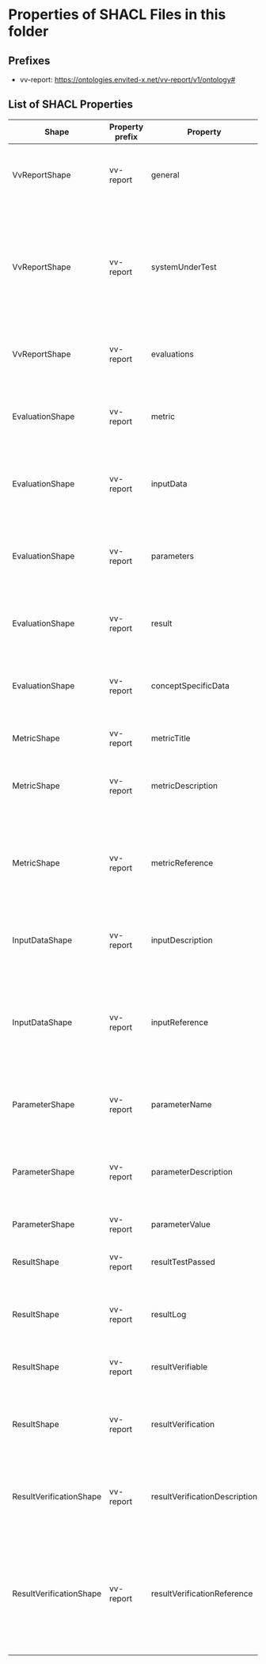 # Properties of SHACL Files in this folder

## Prefixes

- vv-report: <https://ontologies.envited-x.net/vv-report/v1/ontology#>

## List of SHACL Properties

| Shape | Property prefix | Property | MinCount | MaxCount | Description | Datatype/NodeKind | Filename |
| --- | --- | --- | --- | --- | --- | --- | --- |
| VvReportShape | vv-report | general | 1 | 1 | General object with properties for descriptions, data, links, bundle. |  | vv-report_shacl.ttl |
| VvReportShape | vv-report | systemUnderTest | 1 | 1 | Uniform Resource Identifier (URI) to identify the tested artifact, like a simulation, model by location, name, or both. | <http://www.w3.org/2001/XMLSchema#anyURI> | vv-report_shacl.ttl |
| VvReportShape | vv-report | evaluations | 1 |  | A list of all measures carried out on the subject under test. |  | vv-report_shacl.ttl |
| EvaluationShape | vv-report | metric | 1 | 1 | The definition of the quality metric that has been used in this evaluation item. |  | vv-report_shacl.ttl |
| EvaluationShape | vv-report | inputData | 1 |  | The definition of a dataset that has been used as input to the quality metric. |  | vv-report_shacl.ttl |
| EvaluationShape | vv-report | parameters | 0 |  | A list of parameters that have been used to configure the quality metric and/or quality criterion. |  | vv-report_shacl.ttl |
| EvaluationShape | vv-report | result | 1 | 1 | The summary of the result of this evaluation item. |  | vv-report_shacl.ttl |
| EvaluationShape | vv-report | conceptSpecificData | 0 |  | Additional arbitrary V&V-concept specific data, to further describe the evaluation. |  | vv-report_shacl.ttl |
| MetricShape | vv-report | metricTitle | 1 | 1 | A meaningful name of this metric. | <http://www.w3.org/2001/XMLSchema#string> | vv-report_shacl.ttl |
| MetricShape | vv-report | metricDescription | 1 | 1 | A short description of what is tested within this quality metric. | <http://www.w3.org/2001/XMLSchema#string> | vv-report_shacl.ttl |
| MetricShape | vv-report | metricReference | 1 | 1 | Uniform Resource Identifier (URI) to identify the metric by location, name, or both. | <http://www.w3.org/2001/XMLSchema#anyURI> | vv-report_shacl.ttl |
| InputDataShape | vv-report | inputDescription | 1 | 1 | A short description for interpreting this input data element | <http://www.w3.org/2001/XMLSchema#string> | vv-report_shacl.ttl |
| InputDataShape | vv-report | inputReference | 1 | 1 | Uniform Resource Identifier (URI) to identify the utilized input data element by location, name, or both. | <http://www.w3.org/2001/XMLSchema#anyURI> | vv-report_shacl.ttl |
| ParameterShape | vv-report | parameterName | 1 | 1 | The formal name of the parameter, as it appears in the validation system | <http://www.w3.org/2001/XMLSchema#string> | vv-report_shacl.ttl |
| ParameterShape | vv-report | parameterDescription | 1 | 1 | A short description of the parameter in order to unambigously interpret it. | <http://www.w3.org/2001/XMLSchema#string> | vv-report_shacl.ttl |
| ParameterShape | vv-report | parameterValue | 1 | 1 | The value of the parameter. | <http://www.w3.org/2001/XMLSchema#string> | vv-report_shacl.ttl |
| ResultShape | vv-report | resultTestPassed | 1 | 1 | Statement if the test has been passed or not. | <http://www.w3.org/2001/XMLSchema#boolean> | vv-report_shacl.ttl |
| ResultShape | vv-report | resultLog | 0 |  | Additional information about the test result, e.g., why it has failed. | <http://www.w3.org/2001/XMLSchema#string> | vv-report_shacl.ttl |
| ResultShape | vv-report | resultVerifiable | 1 | 1 | Information if the result can be verified by a third party. | <http://www.w3.org/2001/XMLSchema#boolean> | vv-report_shacl.ttl |
| ResultShape | vv-report | resultVerification | 0 | 1 | The necessary attributes to carry out verification of the result by a third party. |  | vv-report_shacl.ttl |
| ResultVerificationShape | vv-report | resultVerificationDescription | 1 | 1 | A short description of how the result can be verified with the given reference. | <http://www.w3.org/2001/XMLSchema#string> | vv-report_shacl.ttl |
| ResultVerificationShape | vv-report | resultVerificationReference | 1 |  | Uniform Resource Identifier (URI) to identify the reference used to verify the result of this evalation by location, name, or both. | <http://www.w3.org/2001/XMLSchema#anyURI> | vv-report_shacl.ttl |
